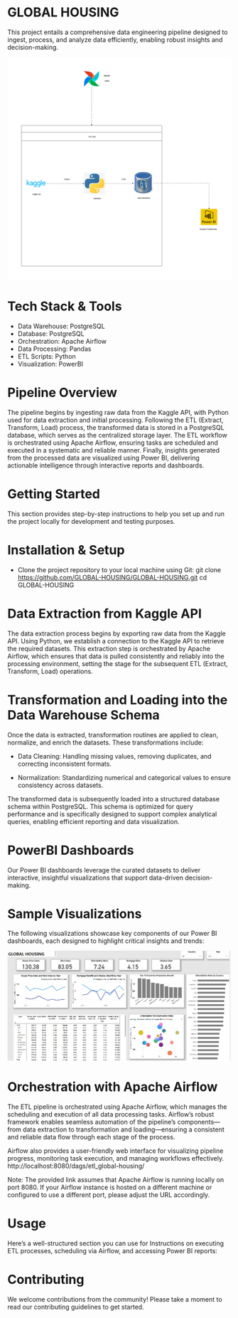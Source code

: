 # **GLOBAL HOUSING**
This project entails a comprehensive data engineering pipeline designed to ingest, process, and analyze data efficiently, enabling robust insights and decision-making.

![Image alt](https://github.com/asotechx/GLOBAL-HOUSING/blob/main/Pipeline.jpg?raw=true)

# **Tech Stack & Tools**
- Data Warehouse: PostgreSQL
- Database: PostgreSQL
- Orchestration: Apache Airflow
- Data Processing: Pandas
- ETL Scripts: Python
- Visualization: PowerBI

# **Pipeline Overview**
The pipeline begins by ingesting raw data from the Kaggle API, with Python used for data extraction and initial processing. Following the ETL (Extract, Transform, Load) process, the transformed data is stored in a PostgreSQL database, which serves as the centralized storage layer. The ETL workflow is orchestrated using Apache Airflow, ensuring tasks are scheduled and executed in a systematic and reliable manner. Finally, insights generated from the processed data are visualized using Power BI, delivering actionable intelligence through interactive reports and dashboards.

# **Getting Started**
This section provides step-by-step instructions to help you set up and run the project locally for development and testing purposes.

# **Installation & Setup**
- Clone the project repository to your local machine using Git:
git clone https://github.com/GLOBAL-HOUSING/GLOBAL-HOUSING.git
cd GLOBAL-HOUSING

# **Data Extraction from Kaggle API**
The data extraction process begins by exporting raw data from the Kaggle API. Using Python, we establish a connection to the Kaggle API to retrieve the required datasets. This extraction step is orchestrated by Apache Airflow, which ensures that data is pulled consistently and reliably into the processing environment, setting the stage for the subsequent ETL (Extract, Transform, Load) operations.

# **Transformation and Loading into the Data Warehouse Schema**
Once the data is extracted, transformation routines are applied to clean, normalize, and enrich the datasets. These transformations include:

- Data Cleaning: Handling missing values, removing duplicates, and correcting inconsistent formats.

- Normalization: Standardizing numerical and categorical values to ensure consistency across datasets.

The transformed data is subsequently loaded into a structured database schema within PostgreSQL. This schema is optimized for query performance and is specifically designed to support complex analytical queries, enabling efficient reporting and data visualization.


# **PowerBI Dashboards**
Our Power BI dashboards leverage the curated datasets to deliver interactive, insightful visualizations that support data-driven decision-making.

# **Sample Visualizations**
The following visualizations showcase key components of our Power BI dashboards, each designed to highlight critical insights and trends:

![Image alt](https://github.com/asotechx/GLOBAL-HOUSING/blob/main/Visualization.jpeg?raw=true)

# **Orchestration with Apache Airflow**

The ETL pipeline is orchestrated using Apache Airflow, which manages the scheduling and execution of all data processing tasks. Airflow’s robust framework enables seamless automation of the pipeline’s components—from data extraction to transformation and loading—ensuring a consistent and reliable data flow through each stage of the process.

Airflow also provides a user-friendly web interface for visualizing pipeline progress, monitoring task execution, and managing workflows effectively.
http://localhost:8080/dags/etl_global-housing/  

Note: The provided link assumes that Apache Airflow is running locally on port 8080. If your Airflow instance is hosted on a different machine or configured to use a different port, please adjust the URL accordingly.


# **Usage**
Here’s a well-structured section you can use for Instructions on executing ETL processes, scheduling via Airflow, and accessing Power BI reports:

# **Contributing**
We welcome contributions from the community! Please take a moment to read our contributing guidelines to get started.




